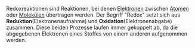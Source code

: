 
Redoxreaktionen sind Reaktionen, bei denen [Elektronen](Elektron.md) zwischen [Atomen](Chemie/Atom.md) oder [Molekülen](Molekül.md) übertragen werden. Der Begriff "Redox" setzt sich aus __Reduktion__(Elektronenaufnahme) und __Oxidation__(Elektronenabgabe) zusammen. Diese beiden Prozesse laufen immer gekoppelt ab, da die abgegebenen Elektronen eines Stoffes von einem anderen aufgenommen werden.




